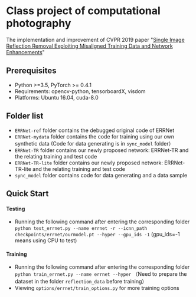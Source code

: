 # Class project of computational photography

The implementation and improvement of CVPR 2019 paper "[Single Image Reflection Removal Exploiting Misaligned Training Data and Network Enhancements](https://arxiv.org/abs/1904.00637)"




## Prerequisites
* Python >=3.5, PyTorch >= 0.4.1
* Requirements: opencv-python, tensorboardX, visdom
* Platforms: Ubuntu 16.04, cuda-8.0



## Folder list

* `ERRNet-ref` folder contains the debugged original code of ERRNet 
* `ERRNet-mydata` folder contains the code for training using our own synthetic data (Code for data generating is in `sync_model` folder）
* `ERRNet-TR` folder contains our newly proposed network: ERRNet-TR and the relating training and test code
* `ERRNet-TR-lite`  folder contains our newly proposed network: ERRNet-TR-lite and the relating training and test code
* `sync_model` folder contains code for data generating and a data sample



## Quick Start

#### Testing
 * Running the following command after entering the corresponding folder ```python test_errnet.py --name errnet -r --icnn_path checkpoints/errnet/ourmodel.pt --hyper --gpu_ids -1``` (gpu_ids=-1 means using CPU to test)

#### Training
* Running the following command after entering the corresponding folder ```python train_errnet.py --name errnet --hyper``` （Need to prepare the dataset in the folder `reflection_data` before training）
* Viewing ```options/errnet/train_options.py``` for more training options
